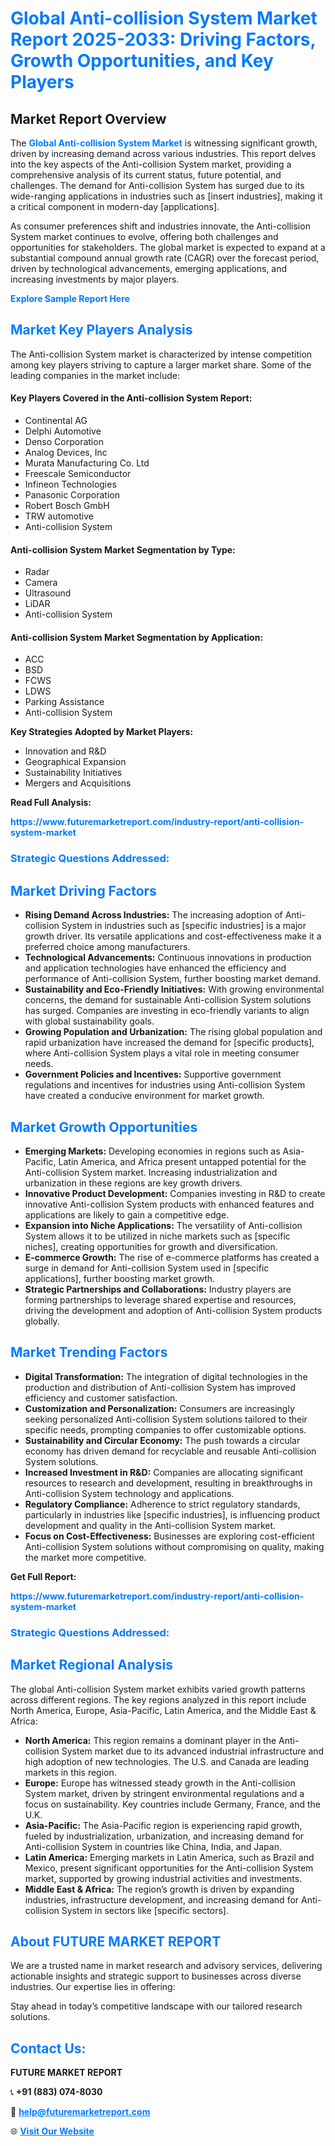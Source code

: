 <h1 style="color: #007BFF;">Global Anti-collision System Market Report 2025-2033: Driving Factors, Growth Opportunities, and Key Players</h1>

<section id="overview">
<h2>Market Report Overview</h2>
<p>The <a href="https://www.futuremarketreport.com/industry-report/anti-collision-system-market" style="color: #007BFF; text-decoration: none;"><strong>Global Anti-collision System Market</strong></a> is witnessing significant growth, driven by increasing demand across various industries. This report delves into the key aspects of the Anti-collision System market, providing a comprehensive analysis of its current status, future potential, and challenges. The demand for Anti-collision System has surged due to its wide-ranging applications in industries such as [insert industries], making it a critical component in modern-day [applications].</p>
<p>As consumer preferences shift and industries innovate, the Anti-collision System market continues to evolve, offering both challenges and opportunities for stakeholders. The global market is expected to expand at a substantial compound annual growth rate (CAGR) over the forecast period, driven by technological advancements, emerging applications, and increasing investments by major players.</p>
</section>

<section id="overview">
<p><a href="https://www.futuremarketreport.com/request-sample/reportId=100439" style="color: #007BFF; text-decoration: none;"><strong>Explore Sample Report Here</strong></a></p>
</section>

<section id="key-players">
<h2 style="color: #007BFF;">Market Key Players Analysis</h2>
<p>The Anti-collision System market is characterized by intense competition among key players striving to capture a larger market share. Some of the leading companies in the market include:</p>
<h4>Key Players Covered in the Anti-collision System Report:</h4>
<ul><li>Continental AG</li><li>Delphi Automotive</li><li>Denso Corporation</li><li>Analog Devices, Inc</li><li>Murata Manufacturing Co. Ltd</li><li>Freescale Semiconductor</li><li>Infineon Technologies</li><li>Panasonic Corporation</li><li>Robert Bosch GmbH</li><li>TRW automotive</li><li>Anti-collision System</li></ul>
<h4>Anti-collision System Market Segmentation by Type:</h4>
<ul><li>Radar</li><li>Camera</li><li>Ultrasound</li><li>LiDAR</li><li>Anti-collision System</li></ul>

<h4>Anti-collision System Market Segmentation by Application:</h4>
<ul><li>ACC</li><li>BSD</li><li>FCWS</li><li>LDWS</li><li>Parking Assistance</li><li>Anti-collision System</li></ul>
<p><strong>Key Strategies Adopted by Market Players:</strong></p>
<ul>
<li>Innovation and R&D</li>
<li>Geographical Expansion</li>
<li>Sustainability Initiatives</li>
<li>Mergers and Acquisitions</li>
</ul>
</section>

<section>
<p><strong>Read Full Analysis: </strong></p><a href="https://www.futuremarketreport.com/industry-report/anti-collision-system-market" style="color: #007BFF; text-decoration: none;"><strong>https://www.futuremarketreport.com/industry-report/anti-collision-system-market</strong></a>
<h3 style="color: #007BFF;">Strategic Questions Addressed:</h3>
</section>

<section id="driving-factors">
<h2 style="color: #007BFF;">Market Driving Factors</h2>
<ul>
<li><strong>Rising Demand Across Industries:</strong> The increasing adoption of Anti-collision System in industries such as [specific industries] is a major growth driver. Its versatile applications and cost-effectiveness make it a preferred choice among manufacturers.</li>
<li><strong>Technological Advancements:</strong> Continuous innovations in production and application technologies have enhanced the efficiency and performance of Anti-collision System, further boosting market demand.</li>
<li><strong>Sustainability and Eco-Friendly Initiatives:</strong> With growing environmental concerns, the demand for sustainable Anti-collision System solutions has surged. Companies are investing in eco-friendly variants to align with global sustainability goals.</li>
<li><strong>Growing Population and Urbanization:</strong> The rising global population and rapid urbanization have increased the demand for [specific products], where Anti-collision System plays a vital role in meeting consumer needs.</li>
<li><strong>Government Policies and Incentives:</strong> Supportive government regulations and incentives for industries using Anti-collision System have created a conducive environment for market growth.</li>
</ul>
</section>

<section id="growth-opportunities">
<h2 style="color: #007BFF;">Market Growth Opportunities</h2>
<ul>
<li><strong>Emerging Markets:</strong> Developing economies in regions such as Asia-Pacific, Latin America, and Africa present untapped potential for the Anti-collision System market. Increasing industrialization and urbanization in these regions are key growth drivers.</li>
<li><strong>Innovative Product Development:</strong> Companies investing in R&D to create innovative Anti-collision System products with enhanced features and applications are likely to gain a competitive edge.</li>
<li><strong>Expansion into Niche Applications:</strong> The versatility of Anti-collision System allows it to be utilized in niche markets such as [specific niches], creating opportunities for growth and diversification.</li>
<li><strong>E-commerce Growth:</strong> The rise of e-commerce platforms has created a surge in demand for Anti-collision System used in [specific applications], further boosting market growth.</li>
<li><strong>Strategic Partnerships and Collaborations:</strong> Industry players are forming partnerships to leverage shared expertise and resources, driving the development and adoption of Anti-collision System products globally.</li>
</ul>
</section>

<section id="trending-factors">
<h2 style="color: #007BFF;">Market Trending Factors</h2>
<ul>
<li><strong>Digital Transformation:</strong> The integration of digital technologies in the production and distribution of Anti-collision System has improved efficiency and customer satisfaction.</li>
<li><strong>Customization and Personalization:</strong> Consumers are increasingly seeking personalized Anti-collision System solutions tailored to their specific needs, prompting companies to offer customizable options.</li>
<li><strong>Sustainability and Circular Economy:</strong> The push towards a circular economy has driven demand for recyclable and reusable Anti-collision System solutions.</li>
<li><strong>Increased Investment in R&D:</strong> Companies are allocating significant resources to research and development, resulting in breakthroughs in Anti-collision System technology and applications.</li>
<li><strong>Regulatory Compliance:</strong> Adherence to strict regulatory standards, particularly in industries like [specific industries], is influencing product development and quality in the Anti-collision System market.</li>
<li><strong>Focus on Cost-Effectiveness:</strong> Businesses are exploring cost-efficient Anti-collision System solutions without compromising on quality, making the market more competitive.</li>
</ul>
</section>

<section>
<p><strong>Get Full Report: </strong></p><a href="https://www.futuremarketreport.com/industry-report/anti-collision-system-market" style="color: #007BFF; text-decoration: none;"><strong>https://www.futuremarketreport.com/industry-report/anti-collision-system-market</strong></a>
<h3 style="color: #007BFF;">Strategic Questions Addressed:</h3>
</section>


<section id="regional-analysis">
<h2 style="color: #007BFF;">Market Regional Analysis</h2>
<p>The global Anti-collision System market exhibits varied growth patterns across different regions. The key regions analyzed in this report include North America, Europe, Asia-Pacific, Latin America, and the Middle East & Africa:</p>
<ul>
<li><strong>North America:</strong> This region remains a dominant player in the Anti-collision System market due to its advanced industrial infrastructure and high adoption of new technologies. The U.S. and Canada are leading markets in this region.</li>
<li><strong>Europe:</strong> Europe has witnessed steady growth in the Anti-collision System market, driven by stringent environmental regulations and a focus on sustainability. Key countries include Germany, France, and the U.K.</li>
<li><strong>Asia-Pacific:</strong> The Asia-Pacific region is experiencing rapid growth, fueled by industrialization, urbanization, and increasing demand for Anti-collision System in countries like China, India, and Japan.</li>
<li><strong>Latin America:</strong> Emerging markets in Latin America, such as Brazil and Mexico, present significant opportunities for the Anti-collision System market, supported by growing industrial activities and investments.</li>
<li><strong>Middle East & Africa:</strong> The region’s growth is driven by expanding industries, infrastructure development, and increasing demand for Anti-collision System in sectors like [specific sectors].</li>
</ul>
</section>

<footer>
<h2 style="color: #007BFF;">About FUTURE MARKET REPORT</h2>
<p>We are a trusted name in market research and advisory services, delivering actionable insights and strategic support to businesses across diverse industries. Our expertise lies in offering:</p>

<p>Stay ahead in today’s competitive landscape with our tailored research solutions.</p>

<h2 style="color: #007BFF;">Contact Us:</h2>
<p><strong>FUTURE MARKET REPORT</strong></p>
<p>📞 <strong>+91 (883) 074-8030</strong></p>
<p>📧 <strong><a href="mailto:help@futuremarketreport.com" style="color: #007BFF;">help@futuremarketreport.com</a></strong></p>
<p>🌐 <strong><a href="https://www.futuremarketreport.com/" style="color: #007BFF;">Visit Our Website</a></strong></p>
</footer>